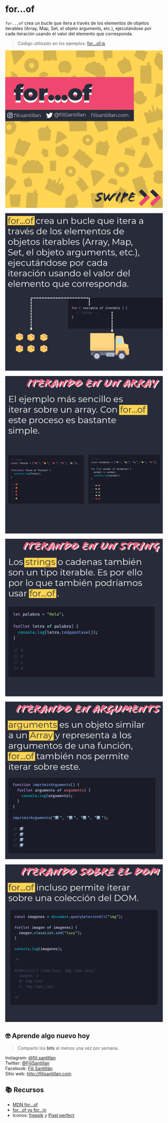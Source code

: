 # for...of

`for...of` crea un bucle que itera a través de los elementos de objetos iterables (Array, Map, Set, el objeto arguments, etc.), ejecutándose por cada iteración usando el valor del elemento que corresponda.

> Código utilizado en los ejemplos: [for...of.js](/BitSnack/for...of/for...of.js)

![for...of-01](./for...of-01.png)

![for...of-01](./for...of-02.png)

![for...of-01](./for...of-03.png)

![for...of-01](./for...of-04.png)

![for...of-01](./for...of-05.png)

![for...of-01](./for...of-06.png)

## 🤓 Aprende algo nuevo hoy

> Comparto los **bits** al menos una vez por semana.

Instagram: [@fili.santillan](https://www.instagram.com/fili.santillan/)  
Twitter: [@FiliSantillan](https://twitter.com/FiliSantillan)  
Facebook: [Fili Santillán](https://www.facebook.com/FiliSantillan96/)  
Sitio web: http://filisantillan.com  

## 📚 Recursos

- [MDN for...of](https://developer.mozilla.org/en-US/docs/Web/JavaScript/Reference/Statements/for...of)
- [for...of vs for...in](https://alligator.io/js/for-of-for-in-loops/)
- Iconos: [freepik](https://www.flaticon.es/autores/freepik) y [Pixel perfect](https://www.flaticon.es/packs-iconos/pixel%20perfect) 